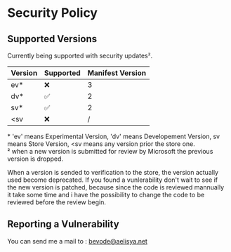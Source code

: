 # Security Policy

## Supported Versions

Currently being supported with security updates².

| Version | Supported          | Manifest  Version |
| ------- | ------------------ | ----------------- |
|   ev*   | :x:                |         3         |
|   dv*   | :white_check_mark: |         2         |
|   sv*   | :white_check_mark: |         2         |
|   <sv   | :x:                |         /         |

\* 'ev' means Experimental Version, 'dv' means Developement Version, sv means Store Version, <sv means any version prior the store one.\
² when a new version is submitted for review by Microsoft the previous version is dropped.

When a version is sended to verification to the store, the version actually used become deprecated.
If you found a vunlerability don't wait to see if the new version is patched, because since the code is reviewed mannually it take some time and i have the possibility to change the code to be reviewed before the review begin.

## Reporting a Vulnerability

You can send me a mail to : bevode@aelisya.net
